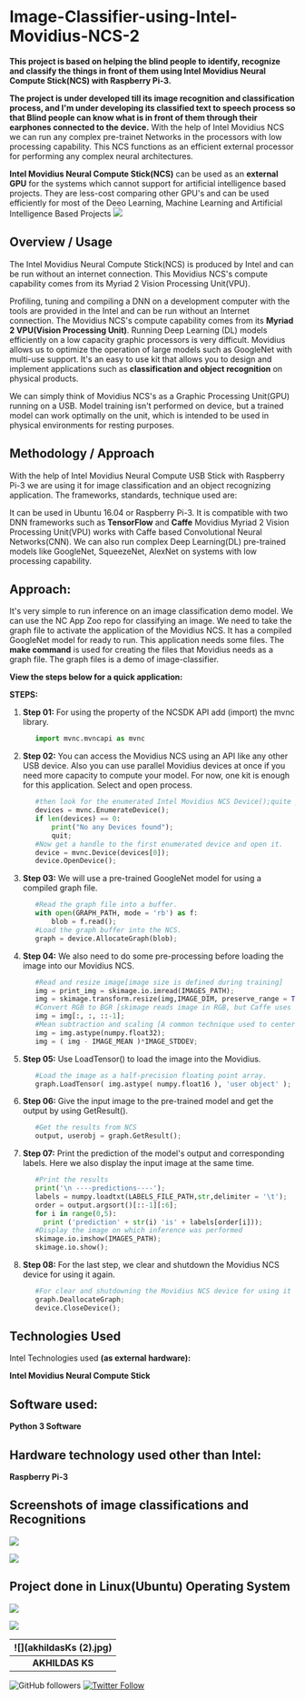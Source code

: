 # Image-Classifier-using-Intel-Movidius-NCS-2

**This project is based on helping the blind people to identify, recognize and classify the things in front of them using Intel Movidius Neural Compute Stick(NCS) with Raspberry Pi-3.**

**The project is under developed till its image recognition and classification process, and I'm under developing its classified text to speech process so that Blind people can know what is in front of them through their earphones connected to the device.**
With the help of Intel Movidius NCS we can run any complex pre-trainet Networks in the processors with low processing capability.
This NCS functions as an efficient external processor for performing any complex neural architectures.

**Intel Movidius Neural Compute Stick(NCS)** can be used as an **external GPU** for the systems which cannot support for artificial intelligence based projects.
They are less-cost comparing other GPU's and can be used efficiently for most of the Deeo Learning, Machine Learning and Artificial Intelligence Based Projects 
![](https://github.com/akhilaku/Image-Classifier-using-Intel-Movidius-NCS-/blob/master/IMNCS.png)

## Overview / Usage

The Intel Movidius Neural Compute Stick(NCS) is produced by Intel and can be run without an internet connection. This Movidius NCS's compute capability comes from its Myriad 2 Vision Processing Unit(VPU).

Profiling, tuning and compiling a DNN on a development computer with the tools are provided in the Intel and can be run without an Internet connection. The Movidius NCS's compute capability comes from its **Myriad 2 VPU(Vision Processing Unit)**. Running Deep Learning (DL) models efficiently on a low capacity graphic processors is very difficult. Movidius allows us to optimize the operation of large models such as GoogleNet with multi-use support. It's an easy to use kit that allows you to design and implement applications such as **classification and object recognition** on physical products.

We can simply think of Movidius NCS's as a Graphic Processing Unit(GPU) running on a USB. Model training isn't performed on device, but a trained model can work optimally on the unit, which is intended to be used in physical environments for resting purposes.

## Methodology / Approach

With the help of Intel Movidius Neural Compute USB Stick with Raspberry Pi-3 we are using it for image classification and an object recognizing application. The frameworks, standards, technique used are:

It can be used in Ubuntu 16.04 or Raspberry Pi-3.
It is compatible with two DNN frameworks such as **TensorFlow** and **Caffe**
Movidius Myriad 2 Vision Processing Unit(VPU) works with Caffe based Convolutional Neural Networks(CNN).
We can also run complex Deep Learning(DL) pre-trained models like GoogleNet, SqueezeNet, AlexNet on systems with low processing capability.

## Approach:

It's very simple to run inference on an image classification demo model. We can use the NC App Zoo repo for classifying an image. We need to take the graph file to activate the application of the Movidius NCS. It has a compiled GoogleNet model for ready to run. This application needs some files. The **make command** is used for creating the files that Movidius needs as a graph file. The graph files is a demo of image-classifier.

**View the steps below for a quick application:**

**STEPS:**

1. **Step 01:** For using the property of the NCSDK API add (import) the mvnc library.

    ```python
       import mvnc.mvncapi as mvnc

1. **Step 02:** You can access the Movidius NCS using an API like any other USB device. Also you can use parallel Movidius devices at once if you need more capacity to compute your model. For now, one kit is enough for this application. Select and open process.
    ```python
       #then look for the enumerated Intel Movidius NCS Device();quite program if none found.
       devices = mvnc.EnumerateDevice();
       if len(devices) == 0:
           print("No any Devices found");
           quit;
       #Now get a handle to the first enumerated device and open it.
       device = mvnc.Device(devices[0]);
       device.OpenDevice();

1. **Step 03:** We will use a pre-trained GoogleNet model for using a compiled graph file.
    ```python
       #Read the graph file into a buffer.
       with open(GRAPH_PATH, mode = 'rb') as f:
           blob = f.read();
       #Load the graph buffer into the NCS.
       graph = device.AllocateGraph(blob);

1. **Step 04:** We also need to do some pre-processing before loading the image into our Movidius NCS.
    ```python
       #Read and resize image[image size is defined during training]
       img = print_img = skimage.io.imread(IMAGES_PATH);
       img = skimage.transform.resize(img,IMAGE_DIM, preserve_range = True);
       #Convert RGB to BGR [skimage reads image in RGB, but Caffe uses BGR]
       img = img[:, :, ::-1];
       #Mean subtraction and scaling [A common technique used to center the data]
       img = img.astype(numpy.float32);
       img = ( img - IMAGE_MEAN )*IMAGE_STDDEV;

1. **Step 05:** Use LoadTensor() to load the image into the Movidius.
    ```python
       #Load the image as a half-precision floating point array.
       graph.LoadTensor( img.astype( numpy.float16 ), 'user object' );

1. **Step 06:** Give the input image to the pre-trained model and get the output by using GetResult().
    ```python
       #Get the results from NCS
       output, userobj = graph.GetResult();

1. **Step 07:** Print the prediction of the model's output and corresponding labels. Here we also display the input image at the same time.
    ```python
       #Print the results
       print('\n ----predictions----');
       labels = numpy.loadtxt(LABELS_FILE_PATH,str,delimiter = '\t');
       order = output.argsort()[::-1][:6];
       for i in range(0,5):
         print ('prediction' + str(i) 'is' + labels[order[i]));
       #Display the image on which inference was performed
       skimage.io.imshow(IMAGES_PATH);
       skimage.io.show();

1. **Step 08:** For the last step, we clear and shutdown the Movidius NCS device for using it again.
    ```python
       #For clear and shutdowning the Movidius NCS device for using it gain.
       graph.DeallocateGraph;
       device.CloseDevice();

## Technologies Used
Intel Technologies used **(as external hardware):**

   **Intel Movidius Neural Compute Stick**

## Software used:

   **Python 3 Software**
 
## Hardware technology used other than Intel:

   **Raspberry Pi-3**

## Screenshots of image classifications and Recognitions

![](https://github.com/akhilaku/Image-Classifier-using-Intel-Movidius-NCS-/blob/master/images(Screenshots)/Cat%20Variety%20Classification%20and%20Recognition.png)

![](https://github.com/akhilaku/Image-Classifier-using-Intel-Movidius-NCS-/blob/master/images(Screenshots)/Dog%20Variety%20Recognition.png)

## Project done in Linux(Ubuntu) Operating System

![](https://github.com/akhilaku/Image-Classifier-using-Intel-Movidius-NCS-/blob/master/images(Screenshots)/Image%20Recognition%20in%20Linux(ubantu).png)

![](https://github.com/akhilaku/Image-Classifier-using-Intel-Movidius-NCS-/blob/master/images(Screenshots)/Hardware%20Setup.jpeg)

| ![](akhildasKs (2).jpg) |
| :------------------------: |
| **AKHILDAS KS**  |
![GitHub followers](https://img.shields.io/github/followers/akhilaku.svg?label=Follow%20@akhilaku&style=social) [![Twitter Follow](https://img.shields.io/twitter/follow/KsAkhildas?style=social)](https://twitter.com/KsAkhildas)
